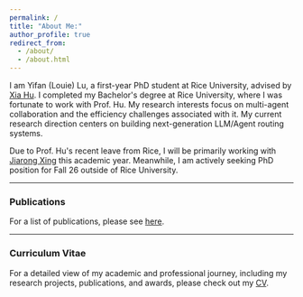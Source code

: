 ```yaml
---
permalink: /
title: "About Me:"
author_profile: true
redirect_from: 
  - /about/
  - /about.html
---
```



I am Yifan (Louie) Lu, a first-year PhD student at Rice University, advised by [Xia Hu](https://cs.rice.edu/~xh37/index.html). I completed my Bachelor's degree at Rice University, where I was fortunate to work with Prof. Hu. My research interests focus on multi-agent collaboration and the efficiency challenges associated with it. My current research direction centers on building next-generation LLM/Agent routing systems. 

Due to Prof. Hu's recent leave from Rice, I will be primarily working with [Jiarong Xing](https://jxing.me/) this academic year. Meanwhile, I am actively seeking PhD position for Fall 26 outside of Rice University. 


---
### Publications
For a list of publications, please see [here](https://yl231.github.io/publications/).


---

### Curriculum Vitae
For a detailed view of my academic and professional journey, including my research projects, publications, and awards, please check out my [CV](https://yl231.github.io/files/cv.pdf).
